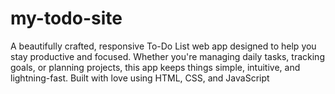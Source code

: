 # my-todo-site
A beautifully crafted, responsive To-Do List web app designed to help you stay productive and focused. Whether you're managing daily tasks, tracking goals, or planning projects, this app keeps things simple, intuitive, and lightning-fast. Built with love using HTML, CSS, and JavaScript 

